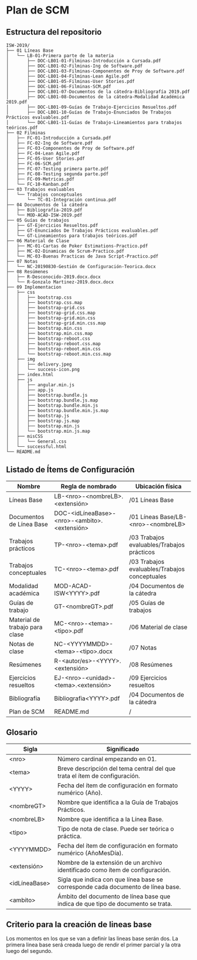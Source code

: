 # Plan de SCM

## Estructura del repositorio

```
ISW-2019/
├── 01 Líneas Base
│   └── LB-01-Primera parte de la materia
│       ├── DOC-LB01-01-Filminas-Introducción a Cursada.pdf
│       ├── DOC-LB01-02-Filminas-Ing de Software.pdf
│       ├── DOC-LB01-03-Filminas-Componentes de Proy de Software.pdf
│       ├── DOC-LB01-04-Filminas-Lean Agile.pdf
│       ├── DOC-LB01-05-Filminas-User Stories.pdf
│       ├── DOC-LB01-06-Filminas-SCM.pdf
│       ├── DOC-LB01-07-Documentos de la cátedra-Bibliografía 2019.pdf
│       ├── DOC-LB01-08-Documentos de la cátedra-Modalidad Académica 2019.pdf
│       ├── DOC-LB01-09-Guías de Trabajo-Ejercicios Resueltos.pdf
│       ├── DOC-LB01-10-Guías de Trabajo-Enunciados De Trabajos Prácticos evaluables.pdf
│       └── DOC-LB01-11-Guías de Trabajo-Lineamientos para trabajos teóricos.pdf
├── 02 Filminas
│   ├── FC-01-Introducción a Cursada.pdf
│   ├── FC-02-Ing de Software.pdf
│   ├── FC-03-Componentes de Proy de Software.pdf
│   ├── FC-04-Lean Agile.pdf
│   ├── FC-05-User Stories.pdf
│   ├── FC-06-SCM.pdf
│   ├── FC-07-Testing primera parte.pdf
│   ├── FC-08-Testing segunda parte.pdf
│   ├── FC-09-Metricas.pdf
│   └── FC-10-Kanban.pdf
├── 03 Trabajos evaluables
│   └── Trabajos conceptuales
│       └── TC-01-Integración continua.pdf
├── 04 Documentos de la cátedra
│   ├── Bibliografía-2019.pdf
│   └── MOD-ACAD-ISW-2019.pdf
├── 05 Guías de trabajos
│   ├── GT-Ejercicios Resueltos.pdf
│   ├── GT-Enunciados De Trabajos Prácticos evaluables.pdf
│   └── GT-Lineamientos para trabajos teóricos.pdf
├── 06 Material de Clase
│   ├── MC-01-Cartas de Poker Estimations-Practico.pdf
│   ├── MC-02-Dinamicas de Scrum-Practico.pdf
│   └── MC-03-Buenas Practicas de Java Script-Practico.pdf
├── 07 Notas
│   └── NC-20190830-Gestión de Configuración-Teorica.docx
├── 08 Resúmenes
│   ├── R-Desconocido-2019.docx.docx
│   └── R-Gonzalo Martinez-2019.docx.docx
├── 09 Implementacion
│   ├── css
│   │   ├── bootstrap.css
│   │   ├── bootstrap.css.map
│   │   ├── bootstrap-grid.css
│   │   ├── bootstrap-grid.css.map
│   │   ├── bootstrap-grid.min.css
│   │   ├── bootstrap-grid.min.css.map
│   │   ├── bootstrap.min.css
│   │   ├── bootstrap.min.css.map
│   │   ├── bootstrap-reboot.css
│   │   ├── bootstrap-reboot.css.map
│   │   ├── bootstrap-reboot.min.css
│   │   └── bootstrap-reboot.min.css.map
│   ├── img
│   │   ├── delivery.jpeg
│   │   └── success-icon.png
│   ├── index.html
│   ├── js
│   │   ├── angular.min.js
│   │   ├── app.js
│   │   ├── bootstrap.bundle.js
│   │   ├── bootstrap.bundle.js.map
│   │   ├── bootstrap.bundle.min.js
│   │   ├── bootstrap.bundle.min.js.map
│   │   ├── bootstrap.js
│   │   ├── bootstrap.js.map
│   │   ├── bootstrap.min.js
│   │   └── bootstrap.min.js.map
│   ├── misCSS
│   │   └── General.css
│   └── successful.html
└── README.md
```

## Listado de Ítems de Configuración

| Nombre                         | Regla de nombrado                                           | Ubicación física                              |
| ------------------------------ | ------------------------------------------------------------|-----------------------------------------------|
| Líneas Base                    | LB-\<nro\>-\<nombreLB\>.\<extensión\>                       | /01 Líneas Base                               |
| Documentos de Línea Base       | DOC-\<idLíneaBase\>-\<nro\>-\<ambito\>.\<extensión\>        | /01 Líneas Base/LB-\<nro\>-\<nombreLB\>       || Filminas de clases             | FC-\<nro\>-\<tema\>.pdf                                     | /02 Filminas                                  |
| Trabajos prácticos             | TP-\<nro\>-\<tema\>.pdf                                     | /03 Trabajos evaluables/Trabajos prácticos    |
| Trabajos conceptuales          | TC-\<nro\>-\<tema\>.pdf                                     | /03 Trabajos evaluables/Trabajos conceptuales |
| Modalidad académica            | MOD-ACAD-ISW\<YYYY\>.pdf                                    | /04 Documentos de la cátedra                  |
| Guías de trabajo               | GT-\<nombreGT\>.pdf                                         | /05 Guías de trabajos                         |
| Material de trabajo para clase | MC-\<nro\>-\<tema\>-\<tipo\>.pdf                            | /06 Material de clase                         |
| Notas de clase                 | NC-\<YYYYMMDD\>-\<tema\>-\<tipo\>.docx                      | /07 Notas                                     |
| Resúmenes                      | R-\<autor/es\>-\<YYYY\>.\<extensión\>                       | /08 Resúmenes                                 |
| Ejercicios resueltos           | EJ-\<nro\>-\<unidad\>-\<tema\>.\<extensión\>                | /09 Ejercicios resueltos                      |
| Bibliografía                   | Bibliografia\<YYYY\>.pdf                                    | /04 Documentos de la cátedra                  |
| Plan de SCM                    | README.md                                                   | /                                             |

## Glosario

| Sigla           | Significado                                                                      |
| --------------- | ---------------------------------------------------------------------------------|
| \<nro\>         | Número cardinal empezando en 01.                                                 |
| \<tema\>        | Breve descripción del tema central del que trata el ítem de configuración.       |
| \<YYYY\>        | Fecha del ítem de configuración en formato numérico (Año).                       |
| \<nombreGT\>    | Nombre que identifica a la Guía de Trabajos Prácticos.                           |
| \<nombreLB\>    | Nombre que identifica a la Línea Base.                                           |
| \<tipo\>        | Tipo de nota de clase. Puede ser teórica o práctica.                             |
| \<YYYYMMDD\>    | Fecha del ítem de configuración en formato numérico (AñoMesDía).                 |
| \<extensión\>   | Nombre de la extensión de un archivo identificado como ítem de configuración.    |
| \<idLíneaBase\> | Sigla que indica con que línea base se corresponde cada documento de línea base. |
| \<ambito\>      | Ámbito del documento de línea base que indica de que tipo de documento se trata. |

## Criterio para la creación de lineas base

Los momentos en los que se van a definir las lineas base serán dos. La primera linea base será creada luego de rendir el primer parcial y la otra luego del segundo.
